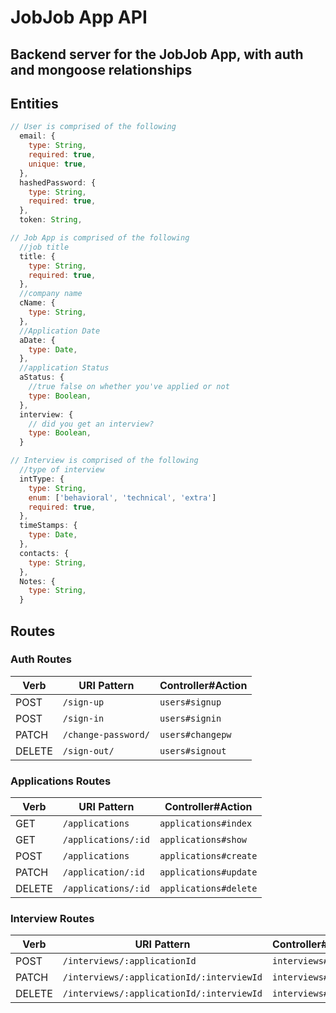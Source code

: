 # JobJob App API

## Backend server for the JobJob App, with auth and mongoose relationships

## Entities

```js
// User is comprised of the following
  email: {
    type: String,
    required: true,
    unique: true,
  },
  hashedPassword: {
    type: String,
    required: true,
  },
  token: String,


```

```js
// Job App is comprised of the following
  //job title
  title: {
    type: String,
    required: true,
  },
  //company name
  cName: {
    type: String,
  },
  //Application Date
  aDate: {
    type: Date,
  },
  //application Status
  aStatus: {
    //true false on whether you've applied or not
    type: Boolean,
  },
  interview: {
    // did you get an interview?
    type: Boolean,
  }

```

```js
// Interview is comprised of the following
  //type of interview
  intType: {
    type: String,
    enum: ['behavioral', 'technical', 'extra']
    required: true,
  },
  timeStamps: {
    type: Date,
  },
  contacts: {
    type: String,
  },
  Notes: {
    type: String,
  }

```
## Routes

### Auth Routes

| Verb   | URI Pattern            | Controller#Action |
|--------|------------------------|-------------------|
| POST   | `/sign-up`             | `users#signup`    |
| POST   | `/sign-in`             | `users#signin`    |
| PATCH  | `/change-password/` | `users#changepw`  |
| DELETE | `/sign-out/`        | `users#signout`   |

### Applications Routes

| Verb   | URI Pattern            | Controller#Action |
|--------|------------------------|-------------------|
| GET   | `/applications`             | `applications#index`    |
| GET   | `/applications/:id`             | `applications#show`    |
| POST   | `/applications`             | `applications#create`    |
| PATCH  | `/application/:id` | `applications#update`  |
| DELETE | `/applications/:id`        | `applications#delete`   |

###  Interview Routes
| Verb   | URI Pattern            | Controller#Action |
|--------|------------------------|-------------------|
| POST   | `/interviews/:applicationId`         | `interviews#create`    |
| PATCH  | `/interviews/:applicationId/:interviewId`  | `interviews#update`  |
| DELETE | `/interviews/:applicationId/:interviewId`  | `interviews#delete`   |